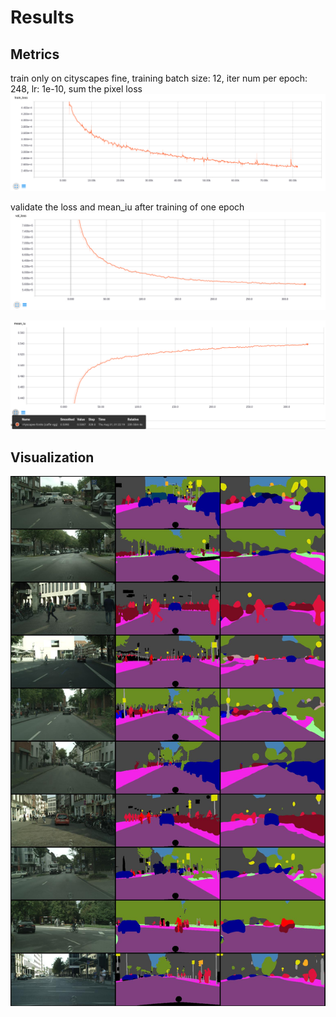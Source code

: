 # Results

## Metrics
train only on cityscapes fine, training batch size: 12, iter num per epoch: 248, lr: 1e-10, sum the pixel loss
![](static/fcn8s-train_loss.jpg)

validate the loss and mean_iu after training of one epoch
![](static/fcn8s-val_loss.jpg)

![](static/fcn8s-mean_iu.jpg)

## Visualization
![](static/fcn8s-epoch328.jpg)
